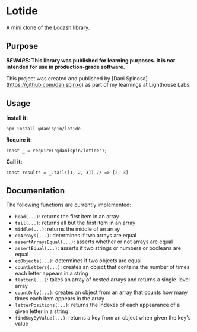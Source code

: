 # Lotide

A mini clone of the [Lodash](https://lodash.com) library.

## Purpose

**_BEWARE:_ This library was published for learning purposes. It is _not_ intended for use in production-grade software.**

This project was created and published by [Dani Spinosa] (https://github.com/danispinxo) as part of my learnings at Lighthouse Labs. 

## Usage

**Install it:**

`npm install @danispin/lotide`

**Require it:**

`const _ = require('@danispin/lotide');`

**Call it:**

`const results = _.tail([1, 2, 3]) // => [2, 3]`

## Documentation

The following functions are currently implemented:

* `head(...)`: returns the first item in an array
* `tail(...)`: returns all but the first item in an array
* `middle(...)`: returns the middle of an array
* `eqArrays(...)`: determines if two arrays are equal
* `assertArraysEqual(...)`: asserts whether or not arrays are equal
* `assertEqual(...)`: asserts if two strings or numbers or booleans are equal
* `eqObjects(...)`: determines if two objects are equal
* `countLetters(...)`: creates an object that contains the number of times each letter appears in a string
* `flatten(...)`: takes an array of nested arrays and returns a single-level array
* `countOnly(...)`: creates an object from an array that counts how many times each item appears in the array
* `letterPositions(...)`: returns the indexes of each appearance of a given letter in a string
* `findKeyByValue(...)`: returns a key from an object when given the key's value